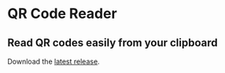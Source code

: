 ﻿# QR Code Reader

## Read QR codes easily from your clipboard

Download the [latest release](https://github.com/ivanch/QReader/releases/latest).